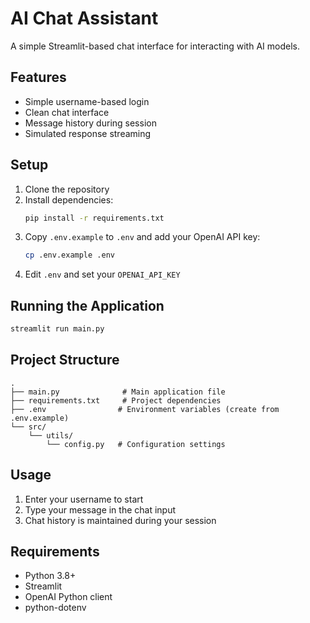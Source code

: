 # AI Chat Assistant

A simple Streamlit-based chat interface for interacting with AI models.

## Features

- Simple username-based login
- Clean chat interface
- Message history during session
- Simulated response streaming

## Setup

1. Clone the repository
2. Install dependencies:
   ```bash
   pip install -r requirements.txt
   ```
3. Copy `.env.example` to `.env` and add your OpenAI API key:
   ```bash
   cp .env.example .env
   ```
4. Edit `.env` and set your `OPENAI_API_KEY`

## Running the Application

```bash
streamlit run main.py
```

## Project Structure

```
.
├── main.py              # Main application file
├── requirements.txt     # Project dependencies
├── .env                # Environment variables (create from .env.example)
└── src/
    └── utils/
        └── config.py   # Configuration settings
```

## Usage

1. Enter your username to start
2. Type your message in the chat input
3. Chat history is maintained during your session

## Requirements

- Python 3.8+
- Streamlit
- OpenAI Python client
- python-dotenv 